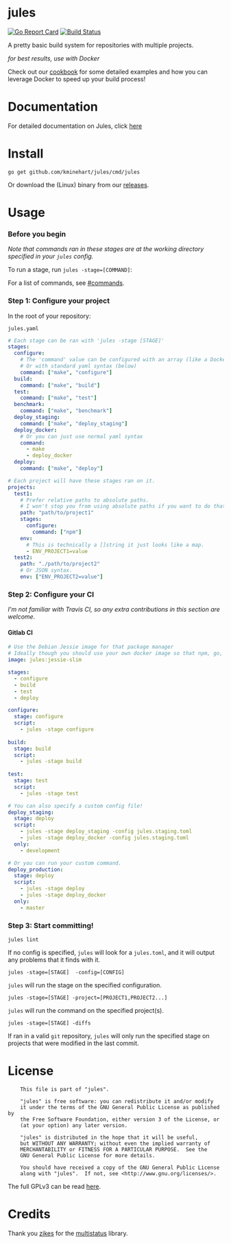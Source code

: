 # jules

[![Go Report Card](https://goreportcard.com/badge/github.com/kminehart/jules)](https://goreportcard.com/report/github.com/kminehart/jules) [![Build Status](https://travis-ci.org/kminehart/jules.svg?branch=master)](https://travis-ci.org/kminehart/jules)

A pretty basic build system for repositories with multiple projects.

_for best results, use with Docker_

Check out our [cookbook](#cookbook.md) for some detailed examples and how you can leverage Docker to speed up your build process!

# Documentation

For detailed documentation on Jules, click [here](http://gojules.io/)

# Install

```
go get github.com/kminehart/jules/cmd/jules
```

Or download the (Linux) binary from our [releases](https://github.com/kminehart/jules/releases).

# Usage

### Before you begin

_Note that commands ran in these stages are at the working directory specified in your `jules` config._

To run a stage, run `jules -stage=[COMMAND]`:

For a list of commands, see [#commands](#commands).

### Step 1:  Configure your project

In the root of your repository:

`jules.yaml`

```yaml
# Each stage can be ran with 'jules -stage [STAGE]'
stages:
  configure:
    # The 'command' value can be configured with an array (like a Dockerfile)
    # Or with standard yaml syntax (below)
    command: ["make", "configure"]
  build:
    command: ["make", "build"]
  test:
    command: ["make", "test"]
  benchmark:
    command: ["make", "benchmark"]
  deploy_staging:
    command: ["make", "deploy_staging"]
  deploy_docker:
    # Or you can just use normal yaml syntax
    command: 
      - make
      - deploy_docker
  deploy:
    command: ["make", "deploy"]

# Each project will have these stages ran on it.
projects:
  test1:
    # Prefer relative paths to absolute paths.
    # I won't stop you from using absolute paths if you want to do that though.
    path: "path/to/project1"
    stages:
      configure:
        command: ["npm"]
    env:
      # This is technically a []string it just looks like a map.
      - ENV_PROJECT1=value
  test2:
    path: "./path/to/project2"
    # Or JSON syntax.
    env: ["ENV_PROJECT2=value"]
```

### Step 2:  Configure your CI

_I'm not familiar with Travis CI, so any extra contributions in this section are welcome._

#### Gitlab CI

```yml
# Use the Debian Jessie image for that package manager
# Ideally though you should use your own docker image so that npm, go, cmake, cargo, etc. don't have to be installed every time.
image: jules:jessie-slim

stages:
  - configure
  - build
  - test
  - deploy

configure:
  stage: configure
  script:
    - jules -stage configure
    
build:
  stage: build
  script:
    - jules -stage build
    
test:
  stage: test
  script:
    - jules -stage test

# You can also specify a custom config file!
deploy_staging:
  stage: deploy
  script:
    - jules -stage deploy_staging -config jules.staging.toml
    - jules -stage deploy_docker -config jules.staging.toml
  only:
    - development

# Or you can run your custom command.
deploy_production:
  stage: deploy
  script:
    - jules -stage deploy
    - jules -stage deploy_docker
  only:
    - master
```

### Step 3: Start committing!

```
jules lint
```

If no config is specified, `jules` will look for a `jules.toml`, and it will output any problems that it finds with it.

```
jules -stage=[STAGE]  -config=[CONFIG]
```

`jules` will run the stage on the specified configuration.

```
jules -stage=[STAGE] -project=[PROJECT1,PROJECT2...]
```

`jules` will run the command on the specified project(s).

```
jules -stage=[STAGE] -diffs
```

If ran in a valid `git` repository, `jules` will only run the specified stage on projects that were modified in the last commit. 

# License

```
    This file is part of "jules".

    "jules" is free software: you can redistribute it and/or modify
    it under the terms of the GNU General Public License as published by
    the Free Software Foundation, either version 3 of the License, or
    (at your option) any later version.

    "jules" is distributed in the hope that it will be useful,
    but WITHOUT ANY WARRANTY; without even the implied warranty of
    MERCHANTABILITY or FITNESS FOR A PARTICULAR PURPOSE.  See the
    GNU General Public License for more details.

    You should have received a copy of the GNU General Public License
    along with "jules".  If not, see <http://www.gnu.org/licenses/>.
```

The full GPLv3 can be read [here](LICENSE).

# Credits
Thank you [zikes](https://github.com/zikes) for the [multistatus](https://github.com/zikes/multistatus) library.
